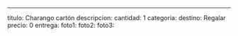 ---
titulo: Charango cartón
descripcion: 
cantidad: 1
categoria: 
destino: Regalar
precio: 0
entrega: 
foto1: 
foto2: 
foto3: 
